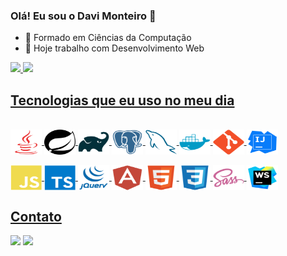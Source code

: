 
### Olá! Eu sou o Davi Monteiro 👋

- 📜 Formado em Ciências da Computação
- 🔭 Hoje trabalho com Desenvolvimento Web

<div>
  <a href="https://github.com/Davi-Bandeira">
  <img height="180em" src="https://github-readme-stats.vercel.app/api?username=Davi-Bandeira&show_icons=true&theme=dark&include_all_commits=true&count_private=true"/>
  <img height="180em" src="https://github-readme-stats.vercel.app/api/top-langs/?username=Davi-Bandeira&layout=compact&langs_count=7&theme=dark"/>
</div>

## Tecnologias que eu uso no meu dia
  
<div style="display: inline_block"><br>
  <img align="center" alt="Java" height="40" width="50" src="https://raw.githubusercontent.com/devicons/devicon/master/icons/java/java-plain.svg">
  <img align="center" alt="Spring" height="40" width="50" src="https://raw.githubusercontent.com/devicons/devicon/master/icons/spring/spring-plain.svg">
  <img align="center" alt="Gradle" height="40" width="50" src="https://raw.githubusercontent.com/devicons/devicon/master/icons/gradle/gradle-plain.svg">
  <img align="center" alt="PostgreSQL" height="40" width="50" src="https://raw.githubusercontent.com/devicons/devicon/master/icons/postgresql/postgresql-plain.svg">
  <img align="center" alt="MySql" height="40" width="50" src="https://raw.githubusercontent.com/devicons/devicon/master/icons/mysql/mysql-plain.svg">
  <img align="center" alt="Docker" height="40" width="50" src="https://raw.githubusercontent.com/devicons/devicon/master/icons/docker/docker-plain.svg">
  <img align="center" alt="Git" height="40" width="50" src="https://raw.githubusercontent.com/devicons/devicon/master/icons/git/git-plain.svg">
  <img align="center" alt="Intellij" height="40" width="50" src="https://raw.githubusercontent.com/devicons/devicon/master/icons/intellij/intellij-plain.svg">
</div><br/>
  
 <div style="display: inline_block">
  <img align="center" alt="Js" height="40" width="50" src="https://raw.githubusercontent.com/devicons/devicon/master/icons/javascript/javascript-plain.svg">
  <img align="center" alt="Ts" height="40" width="50" src="https://raw.githubusercontent.com/devicons/devicon/master/icons/typescript/typescript-plain.svg">
  <img align="center" alt="Jquery" height="40" width="50" src="https://raw.githubusercontent.com/devicons/devicon/master/icons/jquery/jquery-plain-wordmark.svg">
  <img align="center" alt="Angular" height="40" width="50" src="https://raw.githubusercontent.com/devicons/devicon/master/icons/angularjs/angularjs-plain.svg">
  <img align="center" alt="HTML" height="40" width="50" src="https://raw.githubusercontent.com/devicons/devicon/master/icons/html5/html5-original.svg">
  <img align="center" alt="CSS" height="40" width="50" src="https://raw.githubusercontent.com/devicons/devicon/master/icons/css3/css3-original.svg">
  <img align="center" alt="SASS" height="40" width="50" src="https://raw.githubusercontent.com/devicons/devicon/master/icons/sass/sass-original.svg">
  <img align="center" alt="Webstorm" height="40" width="50" src="https://raw.githubusercontent.com/devicons/devicon/master/icons/webstorm/webstorm-original.svg">
</div>

## Contato
  <div>
    <a href = "mailto:davibandeira2011@hotmail.com"><img src="https://img.shields.io/badge/-Gmail-%23333?style=for-the-badge&logo=gmail&logoColor=white" target="_blank"></a>
    <a href="https://www.linkedin.com/in/davi-monteiro-bandeira" target="_blank"><img src="https://img.shields.io/badge/-LinkedIn-%230077B5?style=for-the-badge&logo=linkedin&logoColor=white" target="_blank"></a>
  </div>
